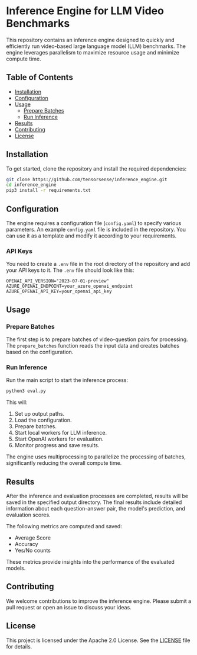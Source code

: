 # Inference Engine for LLM Video Benchmarks

This repository contains an inference engine designed to quickly and efficiently run video-based large language model (LLM) benchmarks. The engine leverages parallelism to maximize resource usage and minimize compute time.

## Table of Contents

- [Installation](#installation)
- [Configuration](#configuration)
- [Usage](#usage)
  - [Prepare Batches](#prepare-batches)
  - [Run Inference](#run-inference)
- [Results](#results)
- [Contributing](#contributing)
- [License](#license)

## Installation

To get started, clone the repository and install the required dependencies:

```bash
git clone https://github.com/tensorsense/inference_engine.git
cd inference_engine
pip3 install -r requirements.txt
```

## Configuration

The engine requires a configuration file (`config.yaml`) to specify various parameters.
An example `config.yaml` file is included in the repository. You can use it as a template and modify it according to your requirements.

### API Keys

You need to create a `.env` file in the root directory of the repository and add your API keys to it. The `.env` file should look like this:

```
OPENAI_API_VERSION="2023-07-01-preview"
AZURE_OPENAI_ENDPOINT=your_azure_openai_endpoint
AZURE_OPENAI_API_KEY=your_openai_api_key
```

## Usage

### Prepare Batches

The first step is to prepare batches of video-question pairs for processing. The `prepare_batches` function reads the input data and creates batches based on the configuration.

### Run Inference

Run the main script to start the inference process:

```bash
python3 eval.py
```

This will:
1. Set up output paths.
2. Load the configuration.
3. Prepare batches.
4. Start local workers for LLM inference.
5. Start OpenAI workers for evaluation.
6. Monitor progress and save results.

The engine uses multiprocessing to parallelize the processing of batches, significantly reducing the overall compute time.

## Results

After the inference and evaluation processes are completed, results will be saved in the specified output directory. The final results include detailed information about each question-answer pair, the model's prediction, and evaluation scores.

The following metrics are computed and saved:
- Average Score
- Accuracy
- Yes/No counts

These metrics provide insights into the performance of the evaluated models.

## Contributing

We welcome contributions to improve the inference engine. Please submit a pull request or open an issue to discuss your ideas.

## License

This project is licensed under the Apache 2.0 License. See the [LICENSE](LICENSE) file for details.
